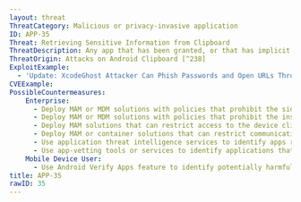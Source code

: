 ```yaml
---
layout: threat
ThreatCategory: Malicious or privacy-invasive application
ID: APP-35
Threat: Retrieving Sensitive Information from Clipboard
ThreatDescription: Any app that has been granted, or that has implicit OS-level permission to access the clipboard, may collect data left in the clipboard by other activity. A primary example would be using the device clipboard to copy-and-paste a password from an encrypted file to a form field.
ThreatOrigin: Attacks on Android Clipboard [^238]
ExploitExample:
  - 'Update: XcodeGhost Attacker Can Phish Passwords and Open URLs Through Infected Apps [^239]'
CVEExample:
PossibleCountermeasures:
    Enterprise:
      - Deploy MAM or MDM solutions with policies that prohibit the side-loading of apps, which may bypass security checks on the app.
      - Deploy MAM or MDM solutions with policies that prohibit the installation of apps from 3rd party (unofficial) app stores.
      - Deploy MAM solutions that can restrict access to the device clipboard and similar OS-provided services to a whitelist of trusted apps.
      - Deploy MAM or container solutions that can restrict communication between trusted and untrusted apps using the device clipboard, copy-and-paste, and similar OS-provided services.
      - Use application threat intelligence services to identify apps reported to abuse access to the device clipboard or similar OS-provided services to obtain sensitive information.
      - Use app-vetting tools or services to identify applications that appear to abuse access to the device clipboard or similar OS-provided services to obtain sensitive information.
    Mobile Device User:
      - Use Android Verify Apps feature to identify potentially harmful apps.
title: APP-35
rawID: 35
---
```

